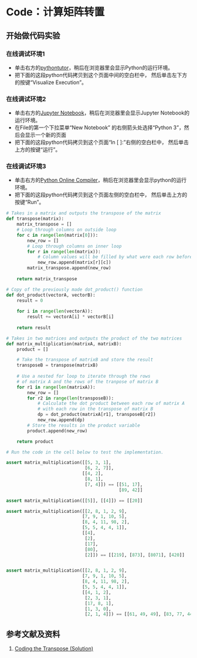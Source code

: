 # Code：计算矩阵转置

## 开始做代码实验

### 在线调试环境1

- 单击右方的[pythontutor](https://pythontutor.com/visualize.html#mode=edit)，稍后在浏览器里会显示Python的运行环境。
- 把下面的这段python代码拷贝到这个页面中间的空白栏中， 然后单击左下方的按键“Visualize Execution”。

### 在线调试环境2

- 单击右方的[Jupyter Notebook](https://mybinder.org/v2/gh/ipython/ipython-in-depth/master?filepath=binder/Index.ipynb)，稍后在浏览器里会显示Jupyter Notebook的运行环境。
- 在File的第一个下拉菜单“New Notebook” 的右侧箭头处选择“Python 3”，然后会显示一个新的页面
- 把下面的这段python代码拷贝到这个页面“In [ ]:”右侧的空白栏中， 然后单击上方的按键“运行”。

### 在线调试环境3

- 单击右方的[Python Online Compiler](https://trinket.io/python3/a5bd54189b)，稍后在浏览器里会显示python的运行环境。
- 把下面的这段python代码拷贝到这个页面左侧的空白栏中， 然后单击上方的按键“Run”。

```python
# Takes in a matrix and outputs the transpose of the matrix
def transpose(matrix):
    matrix_transpose = []
    # Loop through columns on outside loop
    for c in range(len(matrix[0])):
        new_row = []
        # Loop through columns on inner loop
        for r in range(len(matrix)):
            # Column values will be filled by what were each row before
            new_row.append(matrix[r][c])
        matrix_transpose.append(new_row)
    
    return matrix_transpose

# Copy of the previously made dot_product() function
def dot_product(vectorA, vectorB):
    result = 0
    
    for i in range(len(vectorA)):
        result += vectorA[i] * vectorB[i]
        
    return result

# Takes in two matrices and outputs the product of the two matrices
def matrix_multiplication(matrixA, matrixB):
    product = []

    # Take the transpose of matrixB and store the result
    transposeB = transpose(matrixB)
    
    # Use a nested for loop to iterate through the rows
    # of matrix A and the rows of the tranpose of matrix B
    for r1 in range(len(matrixA)):
        new_row = []
        for r2 in range(len(transposeB)):
            # Calculate the dot product between each row of matrix A
            # with each row in the transpose of matrix B
            dp = dot_product(matrixA[r1], transposeB[r2])
            new_row.append(dp)
        # Store the results in the product variable
        product.append(new_row)

    return product

# Run the code in the cell below to test the implementation.

assert matrix_multiplication([[5, 3, 1], 
                              [6, 2, 7]], 
                             [[4, 2], 
                              [8, 1], 
                              [7, 4]]) == [[51, 17], 
                                           [89, 42]]

assert matrix_multiplication([[5]], [[4]]) == [[20]]

assert matrix_multiplication([[2, 8, 1, 2, 9],
                             [7, 9, 1, 10, 5],
                             [8, 4, 11, 98, 2],
                             [5, 5, 4, 4, 1]], 
                             [[4], 
                              [2], 
                              [17], 
                              [80], 
                              [2]]) == [[219], [873], [8071], [420]]


assert matrix_multiplication([[2, 8, 1, 2, 9],
                             [7, 9, 1, 10, 5],
                             [8, 4, 11, 98, 2],
                             [5, 5, 4, 4, 1]], 
                             [[4, 1, 2], 
                              [2, 3, 1], 
                              [17, 8, 1], 
                              [1, 3, 0], 
                              [2, 1, 4]]) == [[61, 49, 49], [83, 77, 44], [329, 404, 39], [104, 65, 23]]
```

## 参考文献及资料

1. [Coding the Transpose (Solution)](https://classroom.udacity.com/courses/ud953/lessons/4632564251/concepts/9e37fd67-d8ca-458b-8a34-926cf8342af0)
